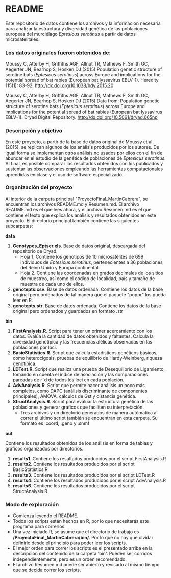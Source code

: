 # README

Este repositorio de datos contiene los archivos y la información necesaria para analizar la estructura y diversidad genética de las poblaciones europeas del murciélago *Eptesicus serotinus* a partir de datos microsatelitales.

### Los datos originales fueron obtenidos de:

Moussy C, Atterby H, Griffiths AGF, Allnut TR, Mathews F, Smith GC, Aegerter JN, Bearhop S, Hosken DJ (2015) Population genetic structure of serotine bats (*Eptesicus serotinus*) across Europe and implications for the potential spread of bat rabies (European bat lyssavirus EBLV-1). Heredity 115(1): 83-92. http://dx.doi.org/10.1038/hdy.2015.20

Moussy C, Atterby H, Griffiths AGF, Allnut TR, Mathews F, Smith GC, Aegerter JN, Bearhop S, Hosken DJ (2015) Data from: Population genetic structure of serotine bats (*Eptesicus serotinus*) across Europe and implications for the potential spread of bat rabies (European bat lyssavirus EBLV-1). Dryad Digital Repository. http://dx.doi.org/10.5061/dryad.665np

### Descripción y objetivo

En este proyecto, a partir de la base de datos original de Moussy et al. (2015), se replican algunos de los análisis producidos por los autores. De igual forma se implementan otros análisis no usados por ellos con el fin de abundar en el estudio de la genética de poblaciones de *Eptesicus serotinus*.
Al final, es posible comparar los resultados obtenidos con los publicados y sustentar las observaciones empleando las herramientas computacionales aprendidas en clase y el uso de software especializado.

### Organización del proyecto

Al interior de la carpeta principal "ProyectoFinal_MartínCabrera", se encuentran los archivos README.md y Resumen.md.
El archivo README.md es el que lees ahora, y el archivo Resumen.md es el que contiene el texto que explica los análisis y resultados obtenidos en este proyecto.
El directorio principal también contiene las siguientes subcarpetas:

**data**
1. **Genotypes_Eptser.xls**. Base de datos original, descargada del repositorio de Dryad. 
	- Hoja 1. Contiene los genotipos de 10 microsatélites de 699 individuos de *Eptesicus serotinus*, pertenecientes a 36 poblaciones del Reino Unido y Europa continental.
	- Hoja 2. Contiene las coordenadas en grados decimales de los sitios de muestreo, así como el código de localidad, país y tamaño de muestra de cada uno de ellos.
2. **genotepts.csv**. Base de datos ordenada. Contiene los datos de la base original pero ordenados de tal manera que el paquete "poppr" los pueda leer en R.
3. **genotepts.str**. Base de datos ordenada. Contiene los datos de la base original pero ordenados y guardados en formato .str

**bin**
1. **FirstAnalysis.R**. Script para tener un primer acercamiento con los datos. Evalúa la cantidad de datos obtenidos y faltantes. Calcula la diversidad genotípica y las frecuencias alélicas observadas en las poblaciones por loci.
2. **BasicStatistics.R**. Script que calcula estadísticos genéticos básicos, como heterocigosis, pruebas de equilibrio de Hardy-Weinberg, riqueza genotípica. 
3. **LDTest.R**. Script que realiza una prueba de Desequilibrio de Ligamiento, tomando en cuenta el índice de asociación y las comparaciones pareadas de r¯d de todos los loci en cada población.
4. **AdvAnalysis.R**. Script que permite hacer análisis un poco más complejos, como DAPC (análisis discriminante de componentes principales), AMOVA, cálculos de Gst y distancia genética.
5. **StructAnalysis.R**. Script para evaluar la estructura genética de las poblaciones y generar gráficos que faciliten su interpretación.
	- Tres archivos y un directorio generados de manera autómatica al correr el último script también se encuentran en esta carpeta. Su formato es .coord, .geno y .snmf

**out**

Contiene los resultados obtenidos de los análisis en forma de tablas y gráficos organizados por directorios.
1. **results1**. Contiene los resultados producidos por el script FirstAnalysis.R
2. **results2**. Contiene los resultados producidos por el script BasicStatistics.R
3. **results3**. Contiene los resultados producidos por el script LDTest.R
4. **results4**. Contiene los resultados producidos por el script AdvAnalysis.R
5. **results6**. Contiene los resultados producidos por el script StructAnalysis.R

### Modo de exploración

- Comienza leyendo el README.
- Todos los scripts están hechos en R, por lo que necesitarás este programa para correrlos.
- Una vez iniciado R, se asume que el directorio de trabajo es **/ProyectoFinal_MartínCabrera/bin/**. Por lo que no hay que olvidar definirlo desde el principio para poder leer los scripts.
- El mejor orden para correr los scripts es el presentado arriba en la descripción del contenido de la carpeta 'bin'. Pueden ser corridos independientemente, pero es un orden recomendado.
- El archivo Resumen.md puede ser abierto y revisado al mismo tiempo que se decida correr los scripts.
